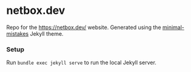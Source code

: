 # netbox.dev

Repo for the https://netbox.dev/ website. Generated using the [minimal-mistakes](https://github.com/mmistakes/minimal-mistakes) Jekyll theme.

### Setup

Run `bundle exec jekyll serve` to run the local Jekyll server.

